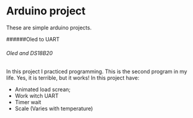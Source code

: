 # Arduino project
These are simple arduino projects.


######Oled to UART

###### Oled and DS18B20
In this project I practiced programming. This is the second program in my life. Yes, it is terrible, but it works!
In this project have:
- Animated load screan;
- Work witch UART
- Timer wait
- Scale (Varies with temperature)
